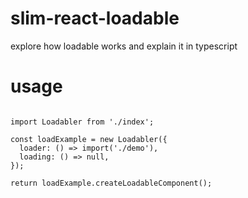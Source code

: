 # slim-react-loadable
explore how loadable works and explain it in typescript

# usage
```

import Loadabler from './index';

const loadExample = new Loadabler({
  loader: () => import('./demo'),
  loading: () => null,
});

return loadExample.createLoadableComponent();

```